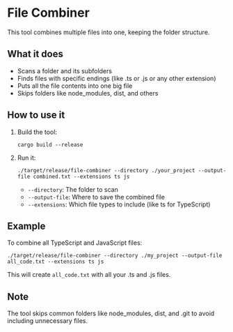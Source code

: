 # File Combiner

This tool combines multiple files into one, keeping the folder structure.

## What it does

- Scans a folder and its subfolders
- Finds files with specific endings (like .ts or .js or any other extension)
- Puts all the file contents into one big file
- Skips folders like node_modules, dist, and others

## How to use it

1. Build the tool:

   ```
   cargo build --release
   ```

2. Run it:

   ```
   ./target/release/file-combiner --directory ./your_project --output-file combined.txt --extensions ts js
   ```

   - `--directory`: The folder to scan
   - `--output-file`: Where to save the combined file
   - `--extensions`: Which file types to include (like ts for TypeScript)

## Example

To combine all TypeScript and JavaScript files:

```
./target/release/file-combiner --directory ./my_project --output-file all_code.txt --extensions ts js
```

This will create `all_code.txt` with all your .ts and .js files.

## Note

The tool skips common folders like node_modules, dist, and .git to avoid including unnecessary files.
